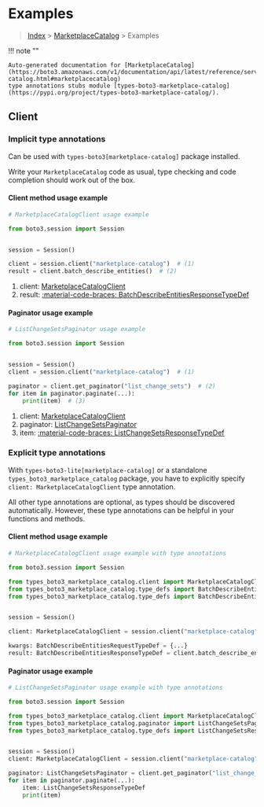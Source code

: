 # Examples

> [Index](../README.md) > [MarketplaceCatalog](./README.md) > Examples

!!! note ""

    Auto-generated documentation for [MarketplaceCatalog](https://boto3.amazonaws.com/v1/documentation/api/latest/reference/services/marketplace-catalog.html#marketplacecatalog)
    type annotations stubs module [types-boto3-marketplace-catalog](https://pypi.org/project/types-boto3-marketplace-catalog/).

## Client

### Implicit type annotations

Can be used with `types-boto3[marketplace-catalog]` package installed.

Write your `MarketplaceCatalog` code as usual,
type checking and code completion should work out of the box.


#### Client method usage example

```python
# MarketplaceCatalogClient usage example

from boto3.session import Session


session = Session()

client = session.client("marketplace-catalog")  # (1)
result = client.batch_describe_entities()  # (2)
```

1. client: [MarketplaceCatalogClient](./client.md)
2. result: [:material-code-braces: BatchDescribeEntitiesResponseTypeDef](./type_defs.md#batchdescribeentitiesresponsetypedef)



#### Paginator usage example

```python
# ListChangeSetsPaginator usage example

from boto3.session import Session


session = Session()
client = session.client("marketplace-catalog")  # (1)

paginator = client.get_paginator("list_change_sets")  # (2)
for item in paginator.paginate(...):
    print(item)  # (3)
```

1. client: [MarketplaceCatalogClient](./client.md)
2. paginator: [ListChangeSetsPaginator](./paginators.md#listchangesetspaginator)
3. item: [:material-code-braces: ListChangeSetsResponseTypeDef](./type_defs.md#listchangesetsresponsetypedef)




### Explicit type annotations

With `types-boto3-lite[marketplace-catalog]`
or a standalone `types_boto3_marketplace_catalog` package, you have to explicitly specify `client: MarketplaceCatalogClient` type annotation.

All other type annotations are optional, as types should be discovered automatically.
However, these type annotations can be helpful in your functions and methods.


#### Client method usage example

```python
# MarketplaceCatalogClient usage example with type annotations

from boto3.session import Session

from types_boto3_marketplace_catalog.client import MarketplaceCatalogClient
from types_boto3_marketplace_catalog.type_defs import BatchDescribeEntitiesResponseTypeDef
from types_boto3_marketplace_catalog.type_defs import BatchDescribeEntitiesRequestTypeDef


session = Session()

client: MarketplaceCatalogClient = session.client("marketplace-catalog")

kwargs: BatchDescribeEntitiesRequestTypeDef = {...}
result: BatchDescribeEntitiesResponseTypeDef = client.batch_describe_entities(**kwargs)
```



#### Paginator usage example

```python
# ListChangeSetsPaginator usage example with type annotations

from boto3.session import Session

from types_boto3_marketplace_catalog.client import MarketplaceCatalogClient
from types_boto3_marketplace_catalog.paginator import ListChangeSetsPaginator
from types_boto3_marketplace_catalog.type_defs import ListChangeSetsResponseTypeDef


session = Session()
client: MarketplaceCatalogClient = session.client("marketplace-catalog")

paginator: ListChangeSetsPaginator = client.get_paginator("list_change_sets")
for item in paginator.paginate(...):
    item: ListChangeSetsResponseTypeDef
    print(item)
```





